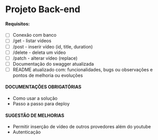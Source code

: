 # Projeto Back-end


#### Requisitos: 
- [ ]  Conexão com banco
- [ ]  /get - listar vídeos
- [ ]  /post - inserir vídeo (id, title, duration)
- [ ]  /delete - deleta um vídeo
- [ ]  /patch - alterar vídeo (replace)
- [ ]  Documentação do swagger atualizada
- [ ]  README atualizado com: funcionalidades, bugs ou observações e pontos de melhoria ou evoluções

#### DOCUMENTAÇÕES OBRIGATÓRIAS
*   Como usar a solução
*   Passo a passo para deploy

#### SUGESTÃO DE MELHORIAS
*   Permitir inserção de vídeo de outros provedores além do youtube
*   Autenticação